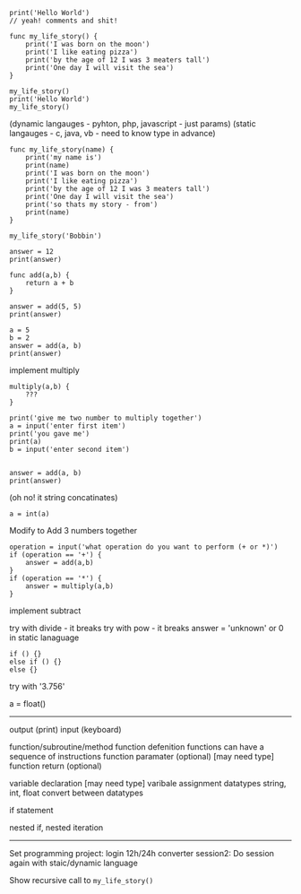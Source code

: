 

```
print('Hello World')
// yeah! comments and shit!
```

```
func my_life_story() {
    print('I was born on the moon')
    print('I like eating pizza')
    print('by the age of 12 I was 3 meaters tall')
    print('One day I will visit the sea')
}

my_life_story()
print('Hello World')
my_life_story()
```

(dynamic langauges - pyhton, php, javascript - just params)
(static langauges - c, java, vb - need to know type in advance)
```
func my_life_story(name) {
    print('my name is')
    print(name)
    print('I was born on the moon')
    print('I like eating pizza')
    print('by the age of 12 I was 3 meaters tall')
    print('One day I will visit the sea')
    print('so thats my story - from')
    print(name)
}

my_life_story('Bobbin')
```


```
answer = 12
print(answer)
```


```
func add(a,b) {
    return a + b
}

answer = add(5, 5)
print(answer)
```

```
a = 5
b = 2
answer = add(a, b)
print(answer)
```

implement multiply

```
multiply(a,b) {
    ???
}
```

```
print('give me two number to multiply together')
a = input('enter first item')
print('you gave me')
print(a)
b = input('enter second item')


answer = add(a, b)
print(answer)
```

(oh no! it string concatinates)
```
a = int(a)
```

Modify to Add 3 numbers together


```
operation = input('what operation do you want to perform (+ or *)')
if (operation == '+') {
    answer = add(a,b)
}
if (operation == '*') {
    answer = multiply(a,b)
}
```

implement subtract

try with divide - it breaks
try with pow - it breaks
answer = 'unknown'  or 0 in static lanaguage

```
if () {}
else if () {}
else {}
```

try with '3.756'

a = float()

---

output (print)
input (keyboard)

function/subroutine/method
function defenition
functions can have a sequence of instructions
function paramater (optional) [may need type]
function return (optional)

variable declaration [may need type]
varibale assignment
datatypes string, int, float
convert between datatypes

if statement

nested if, nested iteration

---

Set programming project:
    login
    12h/24h converter
session2: Do session again with staic/dynamic language


Show recursive call to `my_life_story()`
